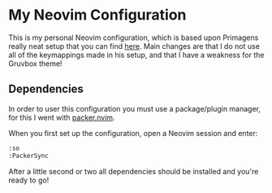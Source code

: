 # My Neovim Configuration

This is my personal Neovim configuration, which is based upon Primagens really neat setup that you can find [here](https://github.com/ThePrimeagen/init.lua).
Main changes are that I do not use all of the keymappings made in his setup, and that I have a weakness for the Gruvbox theme!

## Dependencies

In order to user this configuration you must use a package/plugin manager, for this I went with [packer.nvim](https://github.com/wbthomason/packer.nvim).

When you first set up the configuration, open a Neovim session and enter:

```zsh
:so
:PackerSync
```

After a little second or two all dependencies should be installed and you're ready to go!
